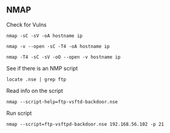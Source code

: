 ## NMAP ##

Check for Vulns


`nmap -sC -sV -oA hostname ip
`

`nmap -v --open -sC -T4 -oA hostname ip
`

`nmap -T4 -sC -sV -oO --open -v hostname ip
`

See if there is an NMP script

`locate .nse | grep ftp`

Read info on the script

`nmap --script-help=ftp-vsftd-backdoor.nse`

Run script

`nmap --script=ftp-vsftpd-backdoor.nse 192.168.56.102 -p 21`




